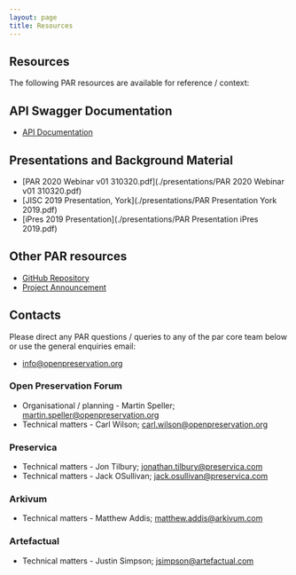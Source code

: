 ```yaml
---
layout: page
title: Resources
---
```


## Resources
The following PAR resources are available for reference / context:

## API Swagger Documentation
* [API Documentation](https://concept.preservica.com/Registry/par/documentation.html)

## Presentations and Background Material
- [PAR 2020 Webinar v01 310320.pdf](./presentations/PAR 2020 Webinar v01 310320.pdf)
- [JISC 2019 Presentation, York](./presentations/PAR Presentation York 2019.pdf)
- [iPres 2019 Presentation](./presentations/PAR Presentation iPres 2019.pdf)

## Other PAR resources
- [GitHub Repository](https://github.com/openpreserve/par)
- [Project Announcement](http://openpreservation.org/news/arkivum-artefactual-the-open-preservation-foundation-and-preservica-collaborate-on-new-jisc-initiative-for-sharing-preservation-action-best-practice/)

## Contacts
Please direct any PAR questions / queries to any of the par core team below or use the general enquiries email:
* info@openpreservation.org

### Open Preservation Forum
* Organisational / planning - Martin Speller; martin.speller@openpreservation.org
* Technical matters - Carl Wilson; carl.wilson@openpreservation.org

### Preservica
* Technical matters - Jon Tilbury; jonathan.tilbury@preservica.com
* Technical matters - Jack OSullivan; jack.osullivan@preservica.com 

### Arkivum
* Technical matters - Matthew Addis; matthew.addis@arkivum.com 

### Artefactual
* Technical matters -  Justin Simpson; jsimpson@artefactual.com 
